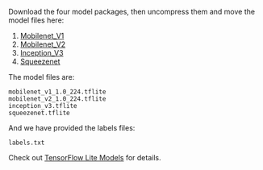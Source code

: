 Download the four model packages, then uncompress them and move the model files here:
1. [Mobilenet_V1](http://download.tensorflow.org/models/mobilenet_v1_2018_02_22/mobilenet_v1_1.0_224.tgz)
2. [Mobilenet_V2](http://download.tensorflow.org/models/tflite_11_05_08/mobilenet_v2_1.0_224.tgz)
2. [Inception_V3](https://storage.googleapis.com/download.tensorflow.org/models/tflite/model_zoo/upload_20180427/inception_v3_2018_04_27.tgz)
2. [Squeezenet](https://storage.googleapis.com/download.tensorflow.org/models/tflite/model_zoo/upload_20180427/squeezenet_2018_04_27.tgz)

The model files are:
```
mobilenet_v1_1.0_224.tflite
mobilenet_v2_1.0_224.tflite
inception_v3.tflite
squeezenet.tflite
```
And we have provided the labels files:
```
labels.txt
```

Check out [TensorFlow Lite Models](https://github.com/tensorflow/tensorflow/blob/master/tensorflow/contrib/lite/g3doc/models.md) for details.
